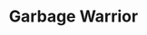 ---
title: Garbage Warrior
url: 'http://www.garbagewarrior.com/'
categories:
  - 49f0ae64-b03a-4d50-bbdc-edd765ef4500
description: >
  Garbage Warrior is a feature-length documentary film telling the epic story of
  maverick architect Michael Reynolds, his crew of renegade house builders from
  New Mexico, and their fight to introduce radically different ways of living.
  Imagine a home that heats itself, that provides its own water, hat grows its
  own food. Imagine that it needs no expensive technology, that it recycles its
  own waste, that it has its own power source. And now imagine that it can be
  built anywhere, by anyone, out of the things society throws away. Thirty years
  ago, architect Michael Reynolds imagined just such a home - then set out to
  build it. Reynolds believes that in an age of ecological instability and
  impending natural disaster, his buildings can - and will - change the way we
  live.
image: null
blueprint: action

---